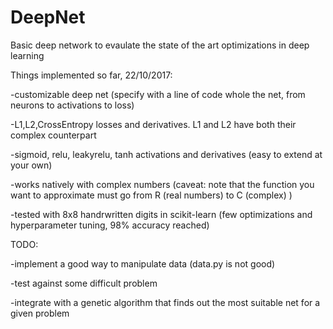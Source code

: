 # DeepNet
Basic deep network to evaulate the state of the art optimizations in deep learning

Things implemented so far, 22/10/2017:

-customizable deep net (specify with a line of code whole the net, from neurons to activations to loss)

-L1,L2,CrossEntropy losses and derivatives. L1 and L2 have both their complex counterpart

-sigmoid, relu, leakyrelu, tanh activations and derivatives (easy to extend at your own)

-works natively with complex numbers (caveat: note that the function you want to approximate must go from R (real numbers) to C (complex) )

-tested with 8x8 handrwritten digits in scikit-learn (few optimizations and hyperparameter tuning, 98% accuracy reached)


TODO:

-implement a good way to manipulate data (data.py is not good)

-test against some difficult problem

-integrate with a genetic algorithm that finds out the most suitable net for a given problem
